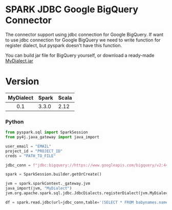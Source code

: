 # SPARK JDBC Google BigQuery Connector

The connector support using jdbc connection for Google BigQuery.
If want to use jdbc connection for Google BigQuery we need to write function for register dialect, but pyspark doesn't have this function.

You can build jar file for BigQuery yourself, or download a ready-made [MyDialect.jar](https://github.com/Fox-sv/spark-bigquery/raw/master/MyDialect.jar)

# Version

|  MyDialect | Spark  | Scala |
|:----------:|--------|:------|
| 0.1        | 3.3.0  | 2.12  |


### Python

```python
from pyspark.sql import SparkSession
from py4j.java_gateway import java_import

user_email = "EMAIL"
project_id = "PROJECT_ID"
creds = "PATH_TO_FILE"

jdbc_conn = f"jdbc:bigquery://https://www.googleapis.com/bigquery/v2:443;OAuthServiceAcctEmail={user_email};ProjectId={project_id};OAuthPvtKeyPath={creds};"

spark = SparkSession.builder.getOrCreate()

jvm = spark.sparkContext._gateway.jvm
java_import(jvm, "MyDialect")
jvm.org.apache.spark.sql.jdbc.JdbcDialects.registerDialect(jvm.MyDialect().change_dialect())

df = spark.read.jdbc(url=jdbc_conn,table='(SELECT * FROM babynames.names_2014) AS table')

```

